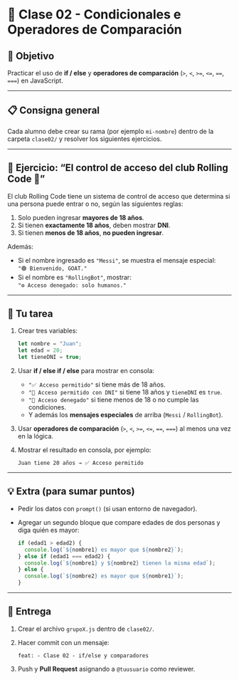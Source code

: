 # 🧠 Clase 02 - Condicionales e Operadores de Comparación

## 🎯 Objetivo
Practicar el uso de **if / else** y **operadores de comparación** (`>`, `<`, `>=`, `<=`, `==`, `===`) en JavaScript.

---

## 📋 Consigna general
Cada alumno debe crear su rama (por ejemplo `mi-nombre`) dentro de la carpeta `clase02/` y resolver los siguientes ejercicios.

---

## 🧩 Ejercicio: “El control de acceso del club Rolling Code 🕺”

El club Rolling Code tiene un sistema de control de acceso que determina si una persona puede entrar o no, según las siguientes reglas:

1. Solo pueden ingresar **mayores de 18 años**.  
2. Si tienen **exactamente 18 años**, deben mostrar **DNI**.  
3. Si tienen **menos de 18 años**, **no pueden ingresar**.

Además:
- Si el nombre ingresado es `"Messi"`, se muestra el mensaje especial:  
  `"🟢 Bienvenido, GOAT."`
- Si el nombre es `"RollingBot"`, mostrar:  
  `"⚙️ Acceso denegado: solo humanos."`

---

## 🧮 Tu tarea

1. Crear tres variables:

   ```js
   let nombre = "Juan";
   let edad = 20;
   let tieneDNI = true;


2. Usar **if / else if / else** para mostrar en consola:

   * `"✅ Acceso permitido"` si tiene más de 18 años.
   * `"🪪 Acceso permitido con DNI"` si tiene 18 años y `tieneDNI` es `true`.
   * `"🚫 Acceso denegado"` si tiene menos de 18 o no cumple las condiciones.
   * Y además los **mensajes especiales** de arriba (`Messi` / `RollingBot`).

3. Usar **operadores de comparación** (`>`, `<`, `>=`, `<=`, `==`, `===`) al menos una vez en la lógica.

4. Mostrar el resultado en consola, por ejemplo:

   ```
   Juan tiene 20 años → ✅ Acceso permitido
   ```

---

## 💡 Extra (para sumar puntos)

* Pedir los datos con `prompt()` (si usan entorno de navegador).
* Agregar un segundo bloque que compare edades de dos personas y diga quién es mayor:

  ```js
  if (edad1 > edad2) {
    console.log(`${nombre1} es mayor que ${nombre2}`);
  } else if (edad1 === edad2) {
    console.log(`${nombre1} y ${nombre2} tienen la misma edad`);
  } else {
    console.log(`${nombre2} es mayor que ${nombre1}`);
  }
  ```

---

## 🧱 Entrega

1. Crear el archivo `grupoX.js` dentro de `clase02/`.

2. Hacer commit con un mensaje:

   ```
   feat: - Clase 02 - if/else y comparadores
   ```

3. Push y **Pull Request** asignando a `@tuusuario` como reviewer.

